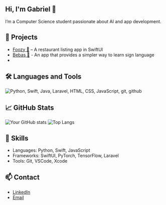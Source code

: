 

<!--
**gabrieltanod/gabrieltanod** is a ✨ _special_ ✨ repository because its `README.md` (this file) appears on your GitHub profile.

Here are some ideas to get you started:

- 🔭 I’m currently working on ...
- 🌱 I’m currently learning ...
- 👯 I’m looking to collaborate on ...
- 🤔 I’m looking for help with ...
- 💬 Ask me about ...
- 📫 How to reach me: ...
- 😄 Pronouns: ...
- ⚡ Fun fact: ...
-->
## Hi, I'm Gabriel 👋
I’m a Computer Science student passionate about AI and app development.

## 🔧 Projects
- [Foozy 🍜](https://github.com/gabrieltanod/Foozy) – A restaurant listing app in SwiftUI
- [Bebas 🤚](https://github.com/gabrieltanod/Bebas) - An app that provides a simpler way to learn sign language
- 
## 🛠️ Languages and Tools

![Python, Swift, Java, Laravel, HTML, CSS, JavaScript, git, github](https://skillicons.dev/icons?i=python,swift,java,laravel,html,css,js,git,github)

## 📈 GitHub Stats

![Your GitHub stats](https://github-readme-stats.vercel.app/api?username=gabrieltanod&show_icons=true&theme=radical)
![Top Langs](https://github-readme-stats.vercel.app/api/top-langs/?username=gabrieltanod&layout=compact&theme=radical)

## 🧠 Skills
- Languages: Python, Swift, JavaScript
- Frameworks: SwiftUI, PyTorch, TensorFlow, Laravel
- Tools: Git, VSCode, Xcode

## 📫 Contact
- [LinkedIn](https://www.linkedin.com/in/gabriel-tanod-29a23922b/)
- [Email](mailto:gabrielctanod@gmail.com)
